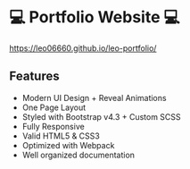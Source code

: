 # 💻  Portfolio Website  💻
https://leo06660.github.io/leo-portfolio/


## Features

- Modern UI Design + Reveal Animations
- One Page Layout
- Styled with Bootstrap v4.3 + Custom SCSS
- Fully Responsive
- Valid HTML5 & CSS3
- Optimized with Webpack
- Well organized documentation
